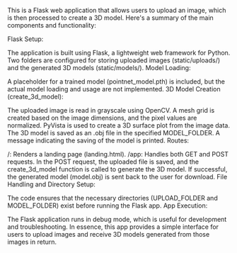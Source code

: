This is a Flask web application that allows users to upload an image, which is then processed to create a 3D model. Here's a summary of the main components and functionality:

Flask Setup:

The application is built using Flask, a lightweight web framework for Python.
Two folders are configured for storing uploaded images (static/uploads/) and the generated 3D models (static/models/).
Model Loading:

A placeholder for a trained model (pointnet_model.pth) is included, but the actual model loading and usage are not implemented.
3D Model Creation (create_3d_model):

The uploaded image is read in grayscale using OpenCV.
A mesh grid is created based on the image dimensions, and the pixel values are normalized.
PyVista is used to create a 3D surface plot from the image data.
The 3D model is saved as an .obj file in the specified MODEL_FOLDER.
A message indicating the saving of the model is printed.
Routes:

/: Renders a landing page (landing.html).
/app: Handles both GET and POST requests.
In the POST request, the uploaded file is saved, and the create_3d_model function is called to generate the 3D model.
If successful, the generated model (model.obj) is sent back to the user for download.
File Handling and Directory Setup:

The code ensures that the necessary directories (UPLOAD_FOLDER and MODEL_FOLDER) exist before running the Flask app.
App Execution:

The Flask application runs in debug mode, which is useful for development and troubleshooting.
In essence, this app provides a simple interface for users to upload images and receive 3D models generated from those images in return.

